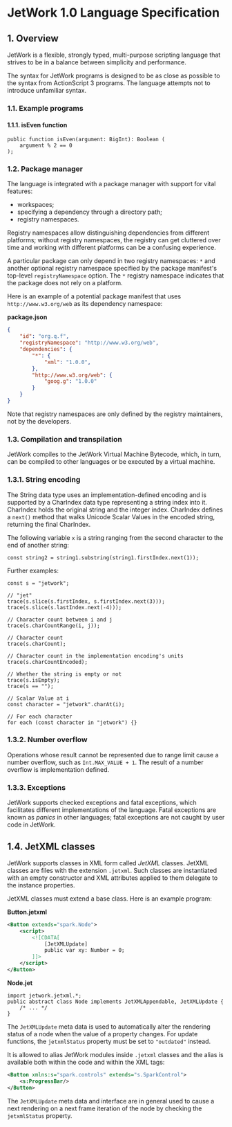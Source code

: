 # JetWork 1.0 Language Specification

## 1. Overview

JetWork is a flexible, strongly typed, multi-purpose scripting language that strives to be in a balance between simplicity and performance.

The syntax for JetWork programs is designed to be as close as possible to the syntax from ActionScript 3 programs. The language attempts not to introduce unfamiliar syntax.

### 1.1. Example programs

#### 1.1.1. isEven function

```
public function isEven(argument: BigInt): Boolean (
    argument % 2 == 0
);
```

### 1.2. Package manager

The language is integrated with a package manager with support for vital features:

* workspaces;
* specifying a dependency through a directory path;
* registry namespaces.

Registry namespaces allow distinguishing dependencies from different platforms; without registry namespaces, the registry can get cluttered over time and working with different platforms can be a confusing experience.

A particular package can only depend in two registry namespaces: `*` and another optional registry namespace specified by the package manifest's top-level `registryNamespace` option. The `*` registry namespace indicates that the package does not rely on a platform.

Here is an example of a potential package manifest that uses `http://www.w3.org/web` as its dependency namespace:

**package.json**

```json
{
    "id": "org.q.f",
    "registryNamespace": "http://www.w3.org/web",
    "dependencies": {
        "*": {
            "xml": "1.0.0",
        },
        "http://www.w3.org/web": {
            "goog.g": "1.0.0"
        }
    }
}
```

Note that registry namespaces are only defined by the registry maintainers, not by the developers.

### 1.3. Compilation and transpilation

JetWork compiles to the JetWork Virtual Machine Bytecode, which, in turn, can be compiled to other languages or be executed by a virtual machine.

### 1.3.1. String encoding

The String data type uses an implementation-defined encoding and is supported by a CharIndex data type representing a string index into it. CharIndex holds the original string and the integer index. CharIndex defines a `next()` method that walks Unicode Scalar Values in the encoded string, returning the final CharIndex.

The following variable `x` is a string ranging from the second character to the end of another string:

```
const string2 = string1.substring(string1.firstIndex.next(1));
```

Further examples:

```
const s = "jetwork";

// "jet"
trace(s.slice(s.firstIndex, s.firstIndex.next(3)));
trace(s.slice(s.lastIndex.next(-4)));

// Character count between i and j
trace(s.charCountRange(i, j));

// Character count
trace(s.charCount);

// Character count in the implementation encoding's units
trace(s.charCountEncoded);

// Whether the string is empty or not
trace(s.isEmpty);
trace(s == "");

// Scalar Value at i
const character = "jetwork".charAt(i);

// For each character
for each (const character in "jetwork") {}
```

### 1.3.2. Number overflow

Operations whose result cannot be represented due to range limit cause a number overflow, such as `Int.MAX_VALUE + 1`. The result of a number overflow is implementation defined.

### 1.3.3. Exceptions

JetWork supports checked exceptions and fatal exceptions, which facilitates different implementations of the language. Fatal exceptions are known as *panics* in other languages; fatal exceptions are not caught by user code in JetWork.

## 1.4. JetXML classes

JetWork supports classes in XML form called *JetXML* classes. JetXML classes are files with the extension `.jetxml`. Such classes are instantiated with an empty constructor and XML attributes applied to them delegate to the instance properties.

JetXML classes must extend a base class. Here is an example program:

**Button.jetxml**

```xml
<Button extends="spark.Node">
    <script>
        <![CDATA[
            [JetXMLUpdate]
            public var xy: Number = 0;
        ]]>
    </script>
</Button>
```

**Node.jet**

```
import jetwork.jetxml.*;
public abstract class Node implements JetXMLAppendable, JetXMLUpdate {
    /* ... */
}
```

The `JetXMLUpdate` meta data is used to automatically alter the rendering status of a node when the value of a property changes. For update functions, the `jetxmlStatus` property must be set to `"outdated"` instead.

It is allowed to alias JetWork modules inside `.jetxml` classes and the alias is available both within the code and within the XML tags:

```xml
<Button xmlns:s="spark.controls" extends="s.SparkControl">
    <s:ProgressBar/>
</Button>
```

The `JetXMLUpdate` meta data and interface are in general used to cause a next rendering on a next frame iteration of the node by checking the `jetxmlStatus` property.